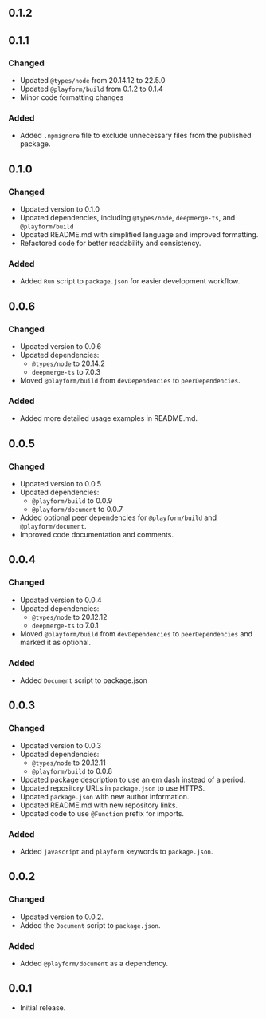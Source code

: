 ## 0.1.2

## 0.1.1

### Changed

- Updated `@types/node` from 20.14.12 to 22.5.0
- Updated `@playform/build` from 0.1.2 to 0.1.4
- Minor code formatting changes

### Added

- Added `.npmignore` file to exclude unnecessary files from the published
  package.

## 0.1.0

### Changed

- Updated version to 0.1.0
- Updated dependencies, including `@types/node`, `deepmerge-ts`, and
  `@playform/build`
- Updated README.md with simplified language and improved formatting.
- Refactored code for better readability and consistency.

### Added

- Added `Run` script to `package.json` for easier development workflow.

## 0.0.6

### Changed

- Updated version to 0.0.6
- Updated dependencies:
    - `@types/node` to 20.14.2
    - `deepmerge-ts` to 7.0.3
- Moved `@playform/build` from `devDependencies` to `peerDependencies`.

### Added

- Added more detailed usage examples in README.md.

## 0.0.5

### Changed

- Updated version to 0.0.5
- Updated dependencies:
    - `@playform/build` to 0.0.9
    - `@playform/document` to 0.0.7
- Added optional peer dependencies for `@playform/build` and
  `@playform/document`.
- Improved code documentation and comments.

## 0.0.4

### Changed

- Updated version to 0.0.4
- Updated dependencies:
    - `@types/node` to 20.12.12
    - `deepmerge-ts` to 7.0.1
- Moved `@playform/build` from `devDependencies` to `peerDependencies` and
  marked it as optional.

### Added

- Added `Document` script to package.json

## 0.0.3

### Changed

- Updated version to 0.0.3
- Updated dependencies:
    - `@types/node` to 20.12.11
    - `@playform/build` to 0.0.8
- Updated package description to use an em dash instead of a period.
- Updated repository URLs in `package.json` to use HTTPS.
- Updated `package.json` with new author information.
- Updated README.md with new repository links.
- Updated code to use `@Function` prefix for imports.

### Added

- Added `javascript` and `playform` keywords to `package.json`.

## 0.0.2

### Changed

- Updated version to 0.0.2.
- Added the `Document` script to `package.json`.

### Added

- Added `@playform/document` as a dependency.

## 0.0.1

- Initial release.
